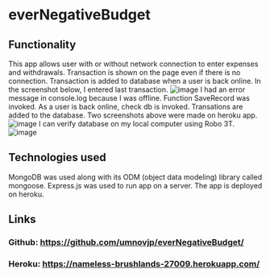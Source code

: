 # everNegativeBudget
## Functionality
This app allows user with or without network connection to enter expenses and withdrawals. Transaction is shown on the page even if there is no connection. Transaction is added to database when a user is back online. In the screenshot below, I entered last transaction. 
![image](https://user-images.githubusercontent.com/88174852/147983629-9cfafd00-bdbd-492a-9c59-02ab88e5e8dc.png)
I had an error message in console.log because I was offline. Function SaveRecord was invoked. As a user is back online, check db is invoked. Transations are added to the database. Two screenshots above were made on heroku app. ![image](https://user-images.githubusercontent.com/88174852/147985064-ebcb48fd-729d-41e3-b10e-b6655a14fde4.png)
I can verify database on my local computer using Robo 3T. 
![image](https://user-images.githubusercontent.com/88174852/147984269-1a49e7fd-279d-4242-aedd-b3b08cc7834c.png)
## Technologies used 
MongoDB was used along with its ODM (object data modeling) library called mongoose. Express.js was used to run app on a server. The app is deployed on heroku. 
## Links
### Github: https://github.com/umnovjp/everNegativeBudget/
### Heroku: https://nameless-brushlands-27009.herokuapp.com/
